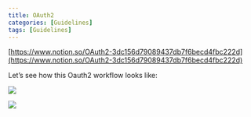 ```yaml
---
title: OAuth2
categories: [Guidelines]
tags: [Guidelines]
---
```


[https://www.notion.so/OAuth2-3dc156d79089437db7f6becd4fbc222d](https://www.notion.so/OAuth2-3dc156d79089437db7f6becd4fbc222d)


Let’s see how this Oauth2 workflow looks like:


![](https://prod-files-secure.s3.us-west-2.amazonaws.com/9960fb2a-b75e-4bea-a8f9-b00925db1215/3bce41e0-99e8-4ebd-9701-e2bc9cbb79a2/Untitled.png?X-Amz-Algorithm=AWS4-HMAC-SHA256&X-Amz-Content-Sha256=UNSIGNED-PAYLOAD&X-Amz-Credential=ASIAZI2LB466WBIUQGS5%2F20250404%2Fus-west-2%2Fs3%2Faws4_request&X-Amz-Date=20250404T202329Z&X-Amz-Expires=3600&X-Amz-Security-Token=IQoJb3JpZ2luX2VjEKT%2F%2F%2F%2F%2F%2F%2F%2F%2F%2FwEaCXVzLXdlc3QtMiJIMEYCIQDd17ijmBhZ8ycFdwiMiePOZvgmDLxRx7qsiRUPZbGNYwIhAJdTCr0N0XroDUSf6vf%2FKGTZmrWcTKShwRTcWEp4wyowKv8DCB0QABoMNjM3NDIzMTgzODA1Igzs%2FCOqzi8o98%2FnBSoq3APTb8DjBmFshYGpV0kjEmwUtry2dQRbcL%2F6urHfAj2IZmHR9LC85L%2BcXUrQia3vptFV8a2hBxYy%2FDrwlCGyyFZIuz9ktOMLVpRWmfocyou8DZLOGuETCHvkk0cFgY6lMkOR%2FvB%2FIKwL3A46ehtvIPocq9EN8co9%2BuwmQW4g1TfYorhg7WwG1djwhku%2Bzs2RzsNVApD88JNtf3JjXfTS1zK5zrxUByT6EKb78lR6v0FtrP%2BX257IuEBvW55WyU1HKK3xUmlCv%2BQf1oGNJuVzMoCJmKjPUY0VQ0Wk6wDecz4MNNsw9iC0CfWmM%2BEe9vevjelqJOtGrWqbpJRjrlobH6%2FxQ8EFsqxIcF9gSh0fyWZweiOu63vPOwsSOadUo0%2Bm44jgGzRqVtG5%2BQxP%2FUuoFBRtZr6GHR%2BXrIoBkTn2hHJmWl5zUH7tJ7faiIfxIgBnPiecccoPhkR1vsQZ9DNjBGbALV4gTsmVPpVKEmaUQ3bHnpwWLfxU%2FslBAfPkHhpfZLIyf%2BxqnnMXSFDtIRobfpXMofQdVLxCgB3eyZjjBl7u8XXs9vK6QlEhg79thkpeKyCH5i%2FdAGGTIKvACL82Vmit%2B6%2BNdmI%2BVkBpObgsMRNuamnh8wS%2Bz%2FrU2FrSWzDa7cC%2FBjqkAVvnMm5lDd%2FmUTB9HbkVAiW2oCN9eUqG3qmCM9HhqxaZVvIXPZkJLXCAJucVVjlgUNH0d%2Fi64Py%2BXpQA8G%2FlrkHvQCWwsxm%2BvxvSn6YIvvQz5ifpYf7fPW%2BbSXlkYNiK5C273QSo1r3tsJW3IBWFW4DC%2FAkOCMO80SKrhNoiWDCXqJ30%2FU06sERD7%2BuUJyGxZZ78lSklJPron0Vvg0t8T11JFwYa&X-Amz-Signature=3284f2ddf9704eaf218522b0e5fe055939015c224ae4d21d3d70f0c68f17490f&X-Amz-SignedHeaders=host&x-id=GetObject)


![](https://prod-files-secure.s3.us-west-2.amazonaws.com/9960fb2a-b75e-4bea-a8f9-b00925db1215/27d32b66-de43-41de-80f7-7edb81d1190f/Untitled.png?X-Amz-Algorithm=AWS4-HMAC-SHA256&X-Amz-Content-Sha256=UNSIGNED-PAYLOAD&X-Amz-Credential=ASIAZI2LB466WBIUQGS5%2F20250404%2Fus-west-2%2Fs3%2Faws4_request&X-Amz-Date=20250404T202329Z&X-Amz-Expires=3600&X-Amz-Security-Token=IQoJb3JpZ2luX2VjEKT%2F%2F%2F%2F%2F%2F%2F%2F%2F%2FwEaCXVzLXdlc3QtMiJIMEYCIQDd17ijmBhZ8ycFdwiMiePOZvgmDLxRx7qsiRUPZbGNYwIhAJdTCr0N0XroDUSf6vf%2FKGTZmrWcTKShwRTcWEp4wyowKv8DCB0QABoMNjM3NDIzMTgzODA1Igzs%2FCOqzi8o98%2FnBSoq3APTb8DjBmFshYGpV0kjEmwUtry2dQRbcL%2F6urHfAj2IZmHR9LC85L%2BcXUrQia3vptFV8a2hBxYy%2FDrwlCGyyFZIuz9ktOMLVpRWmfocyou8DZLOGuETCHvkk0cFgY6lMkOR%2FvB%2FIKwL3A46ehtvIPocq9EN8co9%2BuwmQW4g1TfYorhg7WwG1djwhku%2Bzs2RzsNVApD88JNtf3JjXfTS1zK5zrxUByT6EKb78lR6v0FtrP%2BX257IuEBvW55WyU1HKK3xUmlCv%2BQf1oGNJuVzMoCJmKjPUY0VQ0Wk6wDecz4MNNsw9iC0CfWmM%2BEe9vevjelqJOtGrWqbpJRjrlobH6%2FxQ8EFsqxIcF9gSh0fyWZweiOu63vPOwsSOadUo0%2Bm44jgGzRqVtG5%2BQxP%2FUuoFBRtZr6GHR%2BXrIoBkTn2hHJmWl5zUH7tJ7faiIfxIgBnPiecccoPhkR1vsQZ9DNjBGbALV4gTsmVPpVKEmaUQ3bHnpwWLfxU%2FslBAfPkHhpfZLIyf%2BxqnnMXSFDtIRobfpXMofQdVLxCgB3eyZjjBl7u8XXs9vK6QlEhg79thkpeKyCH5i%2FdAGGTIKvACL82Vmit%2B6%2BNdmI%2BVkBpObgsMRNuamnh8wS%2Bz%2FrU2FrSWzDa7cC%2FBjqkAVvnMm5lDd%2FmUTB9HbkVAiW2oCN9eUqG3qmCM9HhqxaZVvIXPZkJLXCAJucVVjlgUNH0d%2Fi64Py%2BXpQA8G%2FlrkHvQCWwsxm%2BvxvSn6YIvvQz5ifpYf7fPW%2BbSXlkYNiK5C273QSo1r3tsJW3IBWFW4DC%2FAkOCMO80SKrhNoiWDCXqJ30%2FU06sERD7%2BuUJyGxZZ78lSklJPron0Vvg0t8T11JFwYa&X-Amz-Signature=bdc70b02528a52d18e8e017b152074a164c0327a646d6ae0b20faae8c409d016&X-Amz-SignedHeaders=host&x-id=GetObject)

